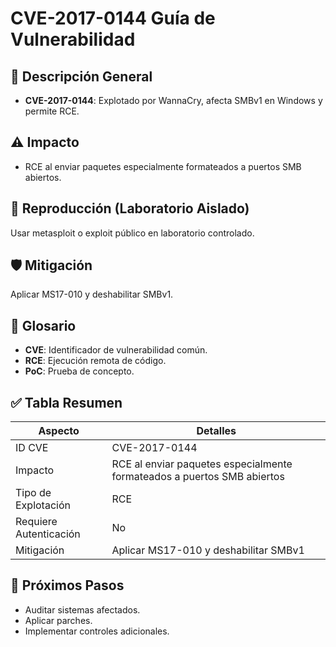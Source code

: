 # CVE-2017-0144 Guía de Vulnerabilidad

## 🔎 Descripción General

- **CVE-2017-0144**: Explotado por WannaCry, afecta SMBv1 en Windows y permite RCE.

## ⚠️ Impacto

- RCE al enviar paquetes especialmente formateados a puertos SMB abiertos.

## 🧪 Reproducción (Laboratorio Aislado)

Usar metasploit o exploit público en laboratorio controlado.

## 🛡️ Mitigación

Aplicar MS17-010 y deshabilitar SMBv1.

## 📝 Glosario

- **CVE**: Identificador de vulnerabilidad común.
- **RCE**: Ejecución remota de código.
- **PoC**: Prueba de concepto.

## ✅ Tabla Resumen

| Aspecto              | Detalles                    |
|----------------------|-----------------------------|
| ID CVE               | CVE-2017-0144                    |
| Impacto              | RCE al enviar paquetes especialmente formateados a puertos SMB abiertos      |
| Tipo de Explotación  | RCE         |
| Requiere Autenticación | No                        |
| Mitigación           | Aplicar MS17-010 y deshabilitar SMBv1  |

## 🔄 Próximos Pasos

- Auditar sistemas afectados.
- Aplicar parches.
- Implementar controles adicionales.
